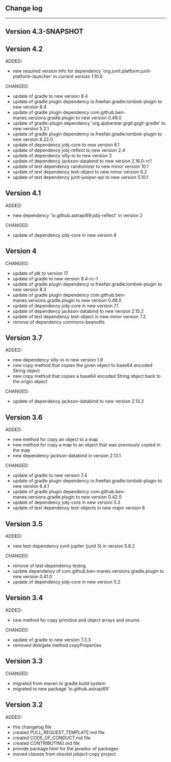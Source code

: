 ## Change log
----------------------

Version 4.3-SNAPSHOT
-------------



Version 4.2
-------------

ADDED:

- new required version info for dependency 'org.junit.platform:junit-platform-launcher' in current version 1.10.0

CHANGED:

- update of gradle to new version 8.4
- update of gradle plugin dependency io.freefair.gradle:lombok-plugin to new version 8.4
- update of gradle plugin dependency com.github.ben-manes.versions.gradle.plugin to new version 0.49.0
- update of gradle-plugin dependency 'org.ajoberstar.grgit:grgit-gradle' to new version 5.2.1
- update of gradle plugin dependency io.freefair.gradle:lombok-plugin to new version 6.22.0
- update of dependency jobj-core to new version 8.1
- update of dependency jobj-reflect to new version 2.4
- update of dependency silly-io to new version 3
- update of dependency jackson-databind to new version 2.16.0-rc1
- update of test dependency randomizer to new minor version 10.1
- update of test dependency test-object to new minor version 8.2
- update of test dependency junit-juniper-api to new version 5.10.1

Version 4.1
-------------

ADDED:

- new dependency 'io.github.astrapi69:jobj-reflect' in version 2

CHANGED:

- update of dependency jobj-core in new version 8

Version 4
-------------

CHANGED:

- update of jdk to version 17
- update of gradle to new version 8.4-rc-1
- update of gradle plugin dependency io.freefair.gradle:lombok-plugin to new version 8.3
- update of gradle plugin dependency com.github.ben-manes.versions.gradle.plugin to new version 0.48.0
- update of dependency jobj-core in new version 7.1
- update of dependency jackson-databind to new version 2.15.2
- update of test dependency test-object in new minor version 7.2
- remove of dependency commons-beanutils

Version 3.7
-------------

ADDED:

- new dependency silly-io in new version 1.9
- new copy method that copies the given object to base64 encoded String object
- new copy method that copies a base64 encoded String object back to the origin object

CHANGED:

- update of dependency jackson-databind to new version 2.13.2

Version 3.6
-------------

ADDED:

- new method for copy an object to a map
- new method for copy a map to an object that was previously copied in the map
- new dependency jackson-databind in version 2.13.1

CHANGED:

- update of gradle to new version 7.4
- update of gradle plugin dependency io.freefair.gradle:lombok-plugin to new version 6.4.1
- update of gradle plugin dependency com.github.ben-manes.versions.gradle.plugin to new version 0.42.0
- update of dependency jobj-core in new version 5.3
- update of test dependency test-objects in new major version 6

Version 3.5
-------------

ADDED:

- new test-dependency junit-jupiter (junit 5) in version 5.8.2

CHANGED:

- remove of test-dependency testng
- update dependency of com.github.ben-manes.versions.gradle.plugin to new version 0.41.0
- update of dependency jobj-core in new version 5.2

Version 3.4
-------------

ADDED:

- new method for copy primitive and object arrays and enums

CHANGED:

- update of gradle to new version 7.3.3
- removed delegate method copyProperties

Version 3.3
-------------

CHANGED:

- migrated from maven to gradle build system
- migrated to new package 'io.github.astrapi69'

Version 3.2
-------------

ADDED:

- this changelog file
- created PULL_REQUEST_TEMPLATE.md file
- created CODE_OF_CONDUCT.md file
- created CONTRIBUTING.md file
- provide package.html for the javadoc of packages
- moved classes from obsolet jobject-copy project
